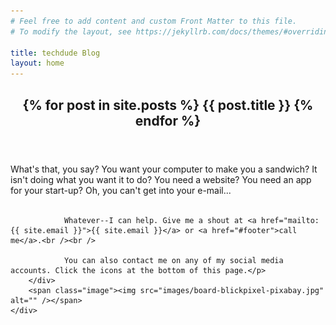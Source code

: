 ```yaml
---
# Feel free to add content and custom Front Matter to this file.
# To modify the layout, see https://jekyllrb.com/docs/themes/#overriding-theme-defaults

title: techdude Blog
layout: home
---
```


<section id="intro" class="main">
    <div class="spotlight">
        <div class="content">
            <header class="major">
                <h2>{% for post in site.posts %} {{ post.title }} {% endfor %}</h2>
            </header>
            <p>What's that, you say? You want your computer to make you a sandwich? It isn't doing what you want it to do? You need a website? You need an app for your start-up? Oh, you can't get into your e-mail...<br /><br /> 

                Whatever--I can help. Give me a shout at <a href="mailto:{{ site.email }}">{{ site.email }}</a> or <a href="#footer">call me</a>.<br /><br /> 
               
                You can also contact me on any of my social media accounts. Click the icons at the bottom of this page.</p>
        </div>
        <span class="image"><img src="images/board-blickpixel-pixabay.jpg" alt="" /></span>
    </div>
</section>
